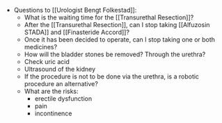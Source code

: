 - Questions to [[Urologist Bengt Folkestad]]:
    - What is the waiting time for the [[Transurethal Resection]]?
    - After the [[Transurethal Resection]], can I stop taking [[Alfuzosin STADA]] and [[Finasteride Accord]]?
    - Once it has been decided to operate, can I stop taking one or both medicines?
    - How will the bladder stones be removed? Through the urethra?
    - Check uric acid
    - Ultrasound of the kidney
    - If the procedure is not to be done via the urethra, is a robotic procedure an alternative?
    - What are the risks:
        - erectile dysfunction
        - pain
        - incontinence
